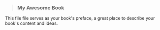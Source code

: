 > ### My Awesome Book

This file file serves as your book's preface, a great place to describe your book's content and ideas.


